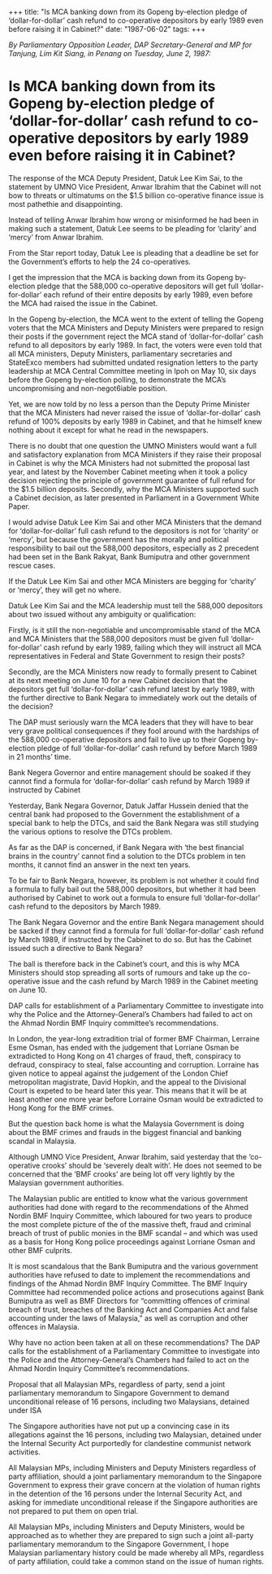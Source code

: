 +++ 
title: "Is MCA banking down from its Gopeng by-election pledge of ‘dollar-for-dollar’ cash refund to co-operative depositors by early 1989 even before raising it in Cabinet?"
date: "1987-06-02"
tags:
+++

_By Parliamentary Opposition Leader, DAP Secretary-General and MP for Tanjung, Lim Kit Siang, in Penang on Tuesday, June 2, 1987:_

# Is MCA banking down from its Gopeng by-election pledge of ‘dollar-for-dollar’ cash refund to co-operative depositors by early 1989 even before raising it in Cabinet?

The response of the MCA Deputy President, Datuk Lee Kim Sai, to the statement by UMNO Vice President, Anwar Ibrahim that the Cabinet will not bow to threats or ultimatums on the $1.5 billion co-operative finance issue is most pathethie and disappointing.</u>

Instead of telling Anwar Ibrahim how wrong or misinformed he had been in making such a statement, Datuk Lee seems to be pleading for ‘clarity’ and ‘mercy’ from Anwar Ibrahim.

From the Star report today, Datuk Lee is pleading that a deadline be set for the Government’s efforts to help the 24 co-operatives.

I get the impression that the MCA is backing down from its Gopeng by-election pledge that the 588,000 co-operative depositors will get full ‘dollar-for-dollar’ each refund of their entire deposits by early 1989, even before the MCA had raised the issue in the Cabinet.

In the Gopeng by-election, the MCA went to the extent of telling the Gopeng voters that the MCA Ministers and Deputy Ministers were prepared to resign their posts if the government reject the MCA stand of ‘dollar-for-dollar’ cash refund to all depositors by early 1989. In fact, the voters were even told that all MCA ministers, Deputy Ministers, parliamentary secretaries and StateExco members had submitted undated resignation letters to the party leadership at MCA Central Committee meeting in Ipoh on May 10, six days before the Gopeng by-election polling, to demonstrate the MCA’s uncompromising and non-negot6iable position.

Yet, we are now told by no less a person than the Deputy Prime Minister that the MCA Ministers had never raised the issue of ‘dollar-for-dollar’ cash refund of 100% deposits by early 1989 in Cabinet, and that he himself knew nothing about it except for what he read in the newspapers.

There is no doubt that one question the UMNO Ministers would want a full and satisfactory explanation from MCA Ministers if they raise their proposal in Cabinet is why the MCA Ministers had not submitted the proposal last year, and latest by the November Cabinet meeting when it took a policy decision rejecting the principle of government guarantee of full refund for the $1.5 billion deposits. Secondly, why the MCA Ministers supported such a Cabinet decision, as later presented in Parliament in a Government White Paper.

I would advise Datuk Lee Kim Sai and other MCA Ministers that the demand for ‘dollar-for-dollar’ full cash refund to the depositors is not for ‘charity’ or ‘mercy’, but because the government has the morally and political responsibility to bail out the 588,000 depositors, especially as 2 precedent had been set in the Bank Rakyat, Bank Bumiputra and other government rescue cases.

If the Datuk Lee Kim Sai and other MCA Ministers are begging for ‘charity’ or ‘mercy’, they will get no where.

Datuk Lee Kim Sai and the MCA leadership must tell the 588,000 depositors about two issued without any ambiguity or qualification:

Firstly, is it still the non-negotiable and uncompromisable stand of the MCA and MCA Ministers that the 588,000 depositors must be given full ‘dollar-for-dollar’ cash refund by early 1989, failing which they will instruct all MCA representatives in Federal and State Government to resign their posts?

Secondly, are the MCA Ministers now ready to formally present to Cabinet at its next meeting on June 10 for a new Cabinet decision that the depositors get full ‘dollar-for-dollar’ cash refund latest by early 1989, with the further directive to Bank Negara to immediately work out the details of the decision?

The DAP must seriously warn the MCA leaders that they will have to bear very grave political consequences if they fool around with the hardships of the 588,000 co-operative depositors and fail to live up to their Gopeng by-election pledge of full ‘dollar-for-dollar’ cash refund by before March 1989 in 21 months’ time.

Bank Negera Governor and entire management should be soaked if they cannot find a formula for ‘dollar-for-dollar’ cash refund by March 1989 if instructed by Cabinet

Yesterday, Bank Negara Governor, Datuk Jaffar Hussein denied that the central bank had proposed to the Government the establishment of a special bank to help the DTCs, and said the Bank Negara was still studying the various options to resolve the DTCs problem.

As far as the DAP is concerned, if Bank Negara with ‘the best financial brains in the country’ cannot find a solution to the DTCs problem in ten months, it cannot find an answer in the next ten years.

To be fair to Bank Negara, however, its problem is not whether it could find a formula to fully bail out the 588,000 depositors, but whether it had been authorised by Cabinet to work out a formula to ensure full ‘dollar-for-dollar’ cash refund to the depositors by March 1989.

The Bank Negara Governor and the entire Bank Negara management should be sacked if they cannot find a formula for full ‘dollar-for-dollar’ cash refund by March 1989, if instructed by the Cabinet to do so. But has the Cabinet issued such a directive to Bank Negara?

The ball is therefore back in the Cabinet’s court, and this is why MCA Ministers should stop spreading all sorts of rumours and take up the co-operative issue and the cash refund by March 1989 in the Cabinet meeting on June 10.

DAP calls for establishment of a Parliamentary Committee to investigate into why the Police and the Attorney-General’s Chambers had failed to act on the Ahmad Nordin BMF Inquiry committee’s recommendations.

In London, the year-long extradition trial of former BMF Chairman, Lerraine Esme Osman, has ended with the judgement that Lorriane Osman be extradicted to Hong Kong on 41 charges of fraud, theft, conspiracy to defraud, conspiracy to steal, false accounting and corruption. Lorraine has given notice to appeal against the judgement of the London Chief metropolitan magistrate, David Hopkin, and the appeal to the Divisional Court is expeted to be heard later this year. This means that it will be at least another one more year before Lorraine Osman would be extradicted to Hong Kong for the BMF crimes.

But the question back home is what the Malaysia Government is doing about the BMF crimes and frauds in the biggest financial and banking scandal in Malaysia.

Although UMNO Vice President, Anwar Ibrahim, said yesterday that the ‘co-operative crooks’ should be ‘severely dealt with’. He does not seemed to be concerned that the ‘BMF crooks’ are being lot off very lightly by the Malaysian government authorities.

The Malaysian public are entitled to know what the various government authorities had done with regard to the recommendations of the Ahmed Nordin BMF Inquiry Committee, which laboured for two years to produce the most complete picture of the of the massive theft, fraud and criminal breach of trust of public monies in the BMF scandal – and which was used as a basis for Hong Kong police proceedings against Lorriane Osman and other BMF culprits.

It is most scandalous that the Bank Bumiputra and the various government authorities have refused to date to implement the recommendations and findings of the Ahmad Nordin BMF Inquiry Committee. The BMF Inquiry Committee had recommended police actions and prosecutions against Bank Bumiputra as well as BMF Directors for “committing offences of criminal breach of trust, breaches of the Banking Act and Companies Act and false accounting under the laws of Malaysia,” as well as corruption and other offences in Malaysia.

Why have no action been taken at all on these recommendations? The DAP calls for the establishment of a Parliamentary Committee to investigate into the Police and the Attorney-General’s Chambers had failed to act on the Ahmad Nordin Inquiry Committee’s recommendations.

Proposal that all Malaysian MPs, regardless of party, send a joint parliamentary memorandum to Singapore Government to demand unconditional release of 16 persons, including two Malaysians, detained under ISA

The Singapore authorities have not put up a convincing case in its allegations against the 16 persons, including two Malaysian, detained under the Internal Security Act purportedly for clandestine communist network activities.

All Malaysian MPs, including Ministers and Deputy Ministers regardless of party affiliation, should a joint parliamentary memorandum to the Singapore Government to express their grave concern at the violation of human rights in the detention of the 16 persons under the Internal Security Act, and asking for immediate unconditional release if the Singapore authorities are not prepared to put them on open trial.

All Malaysian MPs, including Ministers and Deputy Ministers, would be approached as to whether they are prepared to sign such a joint all-party parliamentary memorandum to the Singapore Government, I hope Malaysian parliamentary history could be made whereby all MPs, regardless of party affiliation, could take a common stand on the issue of human rights.
 
